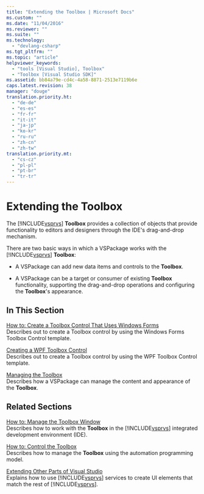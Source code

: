 ```yaml
---
title: "Extending the Toolbox | Microsoft Docs"
ms.custom: ""
ms.date: "11/04/2016"
ms.reviewer: ""
ms.suite: ""
ms.technology: 
  - "devlang-csharp"
ms.tgt_pltfrm: ""
ms.topic: "article"
helpviewer_keywords: 
  - "tools [Visual Studio], Toolbox"
  - "Toolbox [Visual Studio SDK]"
ms.assetid: bb84a79e-cd4c-4a58-8871-2513e7119b6e
caps.latest.revision: 38
manager: "douge"
translation.priority.ht: 
  - "de-de"
  - "es-es"
  - "fr-fr"
  - "it-it"
  - "ja-jp"
  - "ko-kr"
  - "ru-ru"
  - "zh-cn"
  - "zh-tw"
translation.priority.mt: 
  - "cs-cz"
  - "pl-pl"
  - "pt-br"
  - "tr-tr"
---
```

# Extending the Toolbox
The [!INCLUDE[vsprvs](../code-quality/includes/vsprvs_md.md)] **Toolbox** provides a collection of objects that provide functionality to editors and designers through the IDE's drag-and-drop mechanism.  
  
 There are two basic ways in which a VSPackage works with the [!INCLUDE[vsprvs](../code-quality/includes/vsprvs_md.md)] **Toolbox**:  
  
-   A VSPackage can add new data items and controls to the **Toolbox**.  
  
-   A VSPackage can be a target or consumer of existing **Toolbox** functionality, supporting the drag-and-drop operations and configuring the **Toolbox**'s appearance.  
  
## In This Section  
 [How to: Create a Toolbox Control That Uses Windows Forms](../misc/how-to-create-a-toolbox-control-that-uses-windows-forms.md)  
 Describes out to create a Toolbox control by using the Windows Forms Toolbox Control template.  
  
 [Creating a WPF Toolbox Control](../extensibility/creating-a-wpf-toolbox-control.md)  
 Describes out to create a Toolbox control by using the WPF Toolbox Control template.  
  
 [Managing the Toolbox](../misc/managing-the-toolbox.md)  
 Describes how a VSPackage can manage the content and appearance of the **Toolbox**.  
  
## Related Sections  
 [How to: Manage the Toolbox Window](http://msdn.microsoft.com/en-us/a022c3fe-298c-4a59-a48f-b050da90ebc2)  
 Describes how to work with the **Toolbox** in the [!INCLUDE[vsprvs](../code-quality/includes/vsprvs_md.md)] integrated development environment (IDE).  
  
 [How to: Control the Toolbox](../Topic/How%20to:%20Control%20the%20Toolbox.md)  
 Describes how to manage the **Toolbox** using the automation programming model.  
  
 [Extending Other Parts of Visual Studio](../extensibility/extending-other-parts-of-visual-studio.md)  
 Explains how to use [!INCLUDE[vsprvs](../code-quality/includes/vsprvs_md.md)] services to create UI elements that match the rest of [!INCLUDE[vsprvs](../code-quality/includes/vsprvs_md.md)].